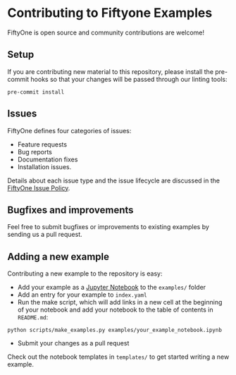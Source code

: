 # Contributing to Fiftyone Examples

FiftyOne is open source and community contributions are welcome!

## Setup

If you are contributing new material to this repository, please install the
pre-commit hooks so that your changes will be passed through our linting tools:

```
pre-commit install
```

## Issues

FiftyOne defines four categories of issues:
-   Feature requests
-   Bug reports
-   Documentation fixes
-   Installation issues.

Details about each issue type and the issue lifecycle are discussed in the
[FiftyOne Issue Policy](ISSUE_POLICY.md).

## Bugfixes and improvements

Feel free to submit bugfixes or improvements to existing examples by sending us
a pull request.

## Adding a new example

Contributing a new example to the repository is easy:

-   Add your example as a [Jupyter Notebook](https://jupyter.org) to the
    `examples/` folder
-   Add an entry for your example to `index.yaml`
-   Run the make script, which will add links in a new cell at the beginning of
    your notebook and add your notebook to the table of contents in
    `README.md`:

```shell
python scripts/make_examples.py examples/your_example_notebook.ipynb
```

-   Submit your changes as a pull request

Check out the notebook templates in `templates/` to get started writing a new
example.
